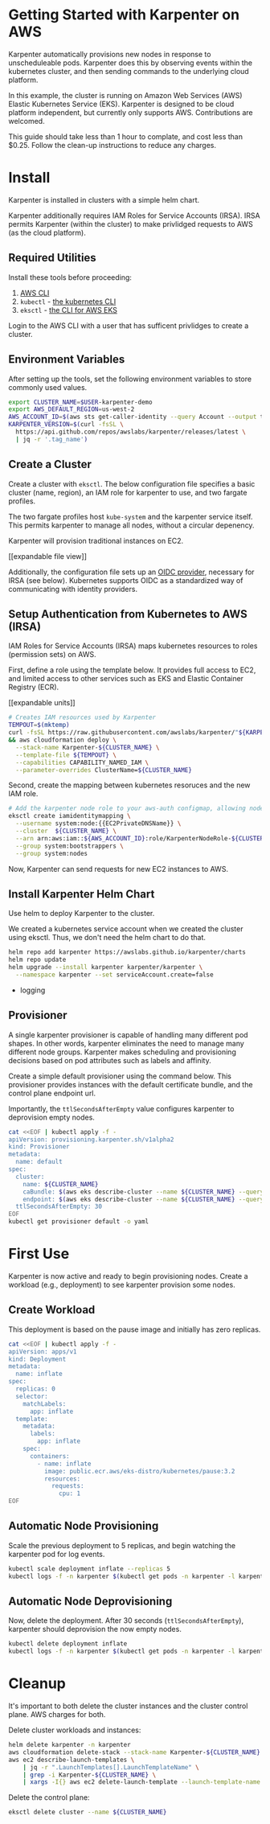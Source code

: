 # Getting Started with Karpenter on AWS

Karpenter automatically provisions new nodes in response to unscheduleable pods. Karpenter does this by observing events within the kubernetes cluster, and then sending commands to the underlying cloud platform. 

In this example, the cluster is running on Amazon Web Services (AWS) Elastic Kubernetes Service (EKS). Karpenter is designed to be cloud platform independent, but currently only supports AWS. Contributions are welcomed. 

This guide should take less than 1 hour to complate, and cost less than $0.25. Follow the clean-up instructions to reduce any charges.

# Install

Karpenter is installed in clusters with a simple helm chart.

Karpenter additionally requires IAM Roles for Service Accounts (IRSA). IRSA permits Karpenter (within the cluster) to make privlidged requests to AWS (as the cloud platform). 

## Required Utilities

Install these tools before proceeding:

1. [AWS CLI](https://docs.aws.amazon.com/cli/latest/userguide/install-cliv2-linux.html)
2. `kubectl` - [the kubernetes CLI](https://kubernetes.io/docs/tasks/tools/install-kubectl-linux/)
3. `eksctl` - [the CLI for AWS EKS](https://docs.aws.amazon.com/eks/latest/userguide/eksctl.html)

Login to the AWS CLI with a user that has sufficent privlidges to create a cluster. 

## Environment Variables

After setting up the tools, set the following environment variables to store commonly used values. 

```bash
export CLUSTER_NAME=$USER-karpenter-demo
export AWS_DEFAULT_REGION=us-west-2
AWS_ACCOUNT_ID=$(aws sts get-caller-identity --query Account --output text)
KARPENTER_VERSION=$(curl -fsSL \
  https://api.github.com/repos/awslabs/karpenter/releases/latest \
  | jq -r '.tag_name')
```

## Create a Cluster

Create a cluster with `eksctl`. The below configuration file specifies a basic cluster (name, region), an IAM role for karpenter to use, and two fargate profiles. 

The two fargate profiles host `kube-system` and the karpenter service itself. This permits karpenter to manage all nodes, without a circular depenency. 

Karpenter will provision traditional instances on EC2. 

[[expandable file view]]

Additionally, the configuration file sets up an [OIDC provider](https://kubernetes.io/docs/reference/access-authn-authz/authentication/#openid-connect-tokens), necessary for IRSA (see below). Kubernetes supports OIDC as a standardized way of communicating with identity providers. 

## Setup Authentication from Kubernetes to AWS (IRSA)

IAM Roles for Service Accounts (IRSA) maps kubernetes resources to roles (permission sets) on AWS. 

First, define a role using the template below. It provides full access to EC2, and limited access to other services such as EKS and Elastic Container Registry (ECR).

[[expandable units]]

```bash
# Creates IAM resources used by Karpenter
TEMPOUT=$(mktemp)
curl -fsSL https://raw.githubusercontent.com/awslabs/karpenter/"${KARPENTER_VERSION}"/docs/aws/karpenter.cloudformation.yaml > $TEMPOUT \
&& aws cloudformation deploy \
  --stack-name Karpenter-${CLUSTER_NAME} \
  --template-file ${TEMPOUT} \
  --capabilities CAPABILITY_NAMED_IAM \
  --parameter-overrides ClusterName=${CLUSTER_NAME}
```

Second, create the mapping between kubernetes resoruces and the new IAM role. 

```bash
# Add the karpenter node role to your aws-auth configmap, allowing nodes with this role to connect to the cluster.
eksctl create iamidentitymapping \
  --username system:node:{{EC2PrivateDNSName}} \
  --cluster  ${CLUSTER_NAME} \
  --arn arn:aws:iam::${AWS_ACCOUNT_ID}:role/KarpenterNodeRole-${CLUSTER_NAME} \
  --group system:bootstrappers \
  --group system:nodes
```

Now, Karpenter can send requests for new EC2 instances to AWS. 

## Install Karpenter Helm Chart

Use helm to deploy Karpenter to the cluster. 

We created a kubernetes service account when we created the cluster using eksctl. Thus, we don't need the helm chart to do that.

```bash
helm repo add karpenter https://awslabs.github.io/karpenter/charts
helm repo update
helm upgrade --install karpenter karpenter/karpenter \
  --namespace karpenter --set serviceAccount.create=false
```

- logging

## Provisioner

A single karpenter provisioner is capable of handling many different pod shapes. In other words, karpenter eliminates the need to manage many different node groups. Karpenter makes scheduling and provisioning decisions based on pod attributes such as labels and affinity. 

Create a simple default provisioner using the command below. This provisioner provides instances with the default certificate bundle, and the control plane endpoint url. 

Importantly, the `ttlSecondsAfterEmpty` value configures karpenter to deprovision empty nodes. 

```bash
cat <<EOF | kubectl apply -f -
apiVersion: provisioning.karpenter.sh/v1alpha2
kind: Provisioner
metadata:
  name: default
spec:
  cluster:
    name: ${CLUSTER_NAME}
    caBundle: $(aws eks describe-cluster --name ${CLUSTER_NAME} --query "cluster.certificateAuthority.data" --output json)
    endpoint: $(aws eks describe-cluster --name ${CLUSTER_NAME} --query "cluster.endpoint" --output json)
  ttlSecondsAfterEmpty: 30
EOF
kubectl get provisioner default -o yaml
```

# First Use

Karpenter is now active and ready to begin provisioning nodes. Create a workload (e.g., deployment) to see karpenter provision some nodes. 

## Create Workload

This deployment is based on the pause image and initially has zero replicas. 

```bash
cat <<EOF | kubectl apply -f -
apiVersion: apps/v1
kind: Deployment
metadata:
  name: inflate
spec:
  replicas: 0
  selector:
    matchLabels:
      app: inflate
  template:
    metadata:
      labels:
        app: inflate
    spec:
      containers:
        - name: inflate
          image: public.ecr.aws/eks-distro/kubernetes/pause:3.2
          resources:
            requests:
              cpu: 1
EOF
```
## Automatic Node Provisioning 

Scale the previous deployment to 5 replicas, and begin watching the karpenter pod for log events. 

```bash
kubectl scale deployment inflate --replicas 5
kubectl logs -f -n karpenter $(kubectl get pods -n karpenter -l karpenter=controller -o name)
```

## Automatic Node Deprovisioning

Now, delete the deployment. After 30 seconds (`ttlSecondsAfterEmpty`), karpenter should deprovision the now empty nodes. 

```bash
kubectl delete deployment inflate
kubectl logs -f -n karpenter $(kubectl get pods -n karpenter -l karpenter=controller -o name)
```

# Cleanup

It's important to both delete the cluster instances and the cluster control plane. AWS charges for both. 

Delete cluster workloads and instances: 

```bash
helm delete karpenter -n karpenter
aws cloudformation delete-stack --stack-name Karpenter-${CLUSTER_NAME}
aws ec2 describe-launch-templates \
    | jq -r ".LaunchTemplates[].LaunchTemplateName" \
    | grep -i Karpenter-${CLUSTER_NAME} \
    | xargs -I{} aws ec2 delete-launch-template --launch-template-name {}
```

Delete the control plane: 

```bash
eksctl delete cluster --name ${CLUSTER_NAME}
```

